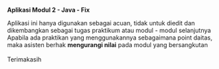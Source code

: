 <strong> Aplikasi Modul 2 - Java - Fix </strong> <br/>

Aplikasi ini hanya digunakan sebagai acuan, tidak untuk diedit dan dikembangkan sebagai tugas praktikum atau modul - modul selanjutnya <br />
Apabila ada praktikan yang menggunakannya sebagaimana point daitas, maka asisten berhak <strong>mengurangi nilai</strong> pada modul yang bersangkutan <br />
<br/>
Terimakasih
